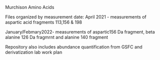 Murchison Amino Acids 

Files organized by measurement date:
April 2021 - measurements of aspartic acid fragments 113,156 & 198

January/Febmary2022- measurements of aspartic156 Da fragment, beta alanine 126 Da fragmrnt and alanine 140 fragment


Repository also includes abundance quantification from GSFC and derivatization lab work plan
